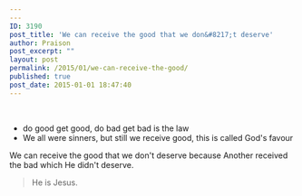 ```yaml
---
---
ID: 3190
post_title: 'We can receive the good that we don&#8217;t deserve'
author: Praison
post_excerpt: ""
layout: post
permalink: /2015/01/we-can-receive-the-good/
published: true
post_date: 2015-01-01 18:47:40
---
```

&nbsp;
<ul>
	<li>do good get good, do bad get bad is the law</li>
	<li>We all were sinners, but still we receive good, this is called God's favour</li>
</ul>
We can receive the good that we don't deserve because Another received the bad which He didn't deserve.
<blockquote>He is Jesus.</blockquote>